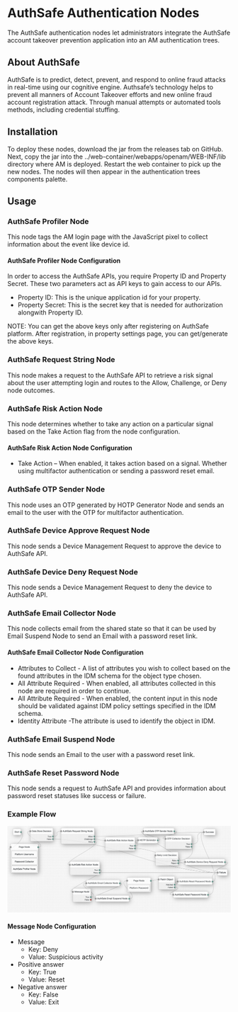 # AuthSafe Authentication Nodes
The AuthSafe authentication nodes let administrators integrate the AuthSafe account takeover prevention application into an AM authentication trees.

## About AuthSafe ##

AuthSafe is to predict, detect, prevent, and respond to online fraud attacks in real-time using our cognitive engine. Authsafe’s technology helps to prevent all manners of Account Takeover efforts and new online fraud account registration attack. Through manual attempts or automated tools methods, including credential stuffing.

## Installation ##
To deploy these nodes, download the jar from the releases tab on GitHub. Next, copy the jar into the ../web-container/webapps/openam/WEB-INF/lib directory where AM is deployed. Restart the web container to pick up the new nodes. The nodes will then appear in the authentication trees components palette.

## Usage

### AuthSafe Profiler Node
This node tags the AM login page with the JavaScript pixel to collect information about the event like device id.

#### AuthSafe Profiler Node Configuration
In order to access the AuthSafe APIs, you require Property ID and Property Secret. These two parameters act as API keys to gain access to our APIs.

*	Property ID: This is the unique application id for your property.
*	Property Secret: This is the secret key that is needed for authorization alongwith Property ID.

NOTE: You can get the above keys only after registering on AuthSafe platform. After registration, in property settings page, you can get/generate the above keys.

### AuthSafe Request String Node
This node makes a request to the AuthSafe API to retrieve a risk signal about the user attempting login and routes to the Allow, Challenge, or Deny node outcomes.

### AuthSafe Risk Action Node
This node determines whether to take any action on a particular signal based on the Take Action flag from the node configuration. 

#### AuthSafe Risk Action Node Configuration
*	Take Action – When enabled, it takes action based on a signal. Whether using multifactor authentication or sending a password reset email.

### AuthSafe OTP Sender Node
This node uses an OTP generated by HOTP Generator Node and sends an email to the user with the OTP for multifactor authentication. 

### AuthSafe Device Approve Request Node
This node sends a Device Management Request to approve the device to AuthSafe API.

### AuthSafe Device Deny Request Node
This node sends a Device Management Request to deny the device to AuthSafe API.

### AuthSafe Email Collector Node
This node collects email from the shared state so that it can be used by Email Suspend Node to send an Email with a password reset link.

#### AuthSafe Email Collector Node Configuration
*	Attributes to Collect - A list of attributes you wish to collect based on the found attributes in the IDM schema for the object type chosen.
*	All Attribute Required - When enabled, all attributes collected in this node are required in order to continue.
*	All Attribute Required - When enabled, the content input in this node should be validated against IDM policy settings specified in the IDM schema.
*	Identity Attribute -The attribute is used to identify the object in IDM.

### AuthSafe Email Suspend Node
This node sends an Email to the user with a password reset link.

### AuthSafe Reset Password Node
This node sends a request to AuthSafe API and provides information about password reset statuses like success or failure.

 ### Example Flow
 
 ![SAML_TREE](images/ExampleFlow2.PNG)

#### Message Node Configuration
*	Message
    - Key: Deny
    - Value: Suspicious activity
*	Positive answer
    - Key: True
    - Value: Reset 
*	Negative answer
    - Key: False
    - Value: Exit
